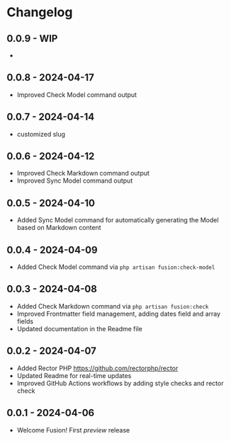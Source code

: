 # Changelog

## 0.0.9 - WIP
- 
## 0.0.8 - 2024-04-17
- Improved Check Model command output

## 0.0.7 - 2024-04-14
- customized slug

## 0.0.6 - 2024-04-12
- Improved Check Markdown command output
- Improved Sync Model command output

## 0.0.5 - 2024-04-10
- Added Sync Model command for automatically generating the Model based on Markdown content

## 0.0.4 - 2024-04-09
- Added Check Model command via `php artisan fusion:check-model`

## 0.0.3 - 2024-04-08
- Added Check Markdown command via `php artisan fusion:check`
- Improved Frontmatter field management, adding dates field and array fields
- Updated documentation in the Readme file

## 0.0.2 - 2024-04-07
- Added Rector PHP https://github.com/rectorphp/rector
- Updated Readme for real-time updates
- Improved GitHub Actions workflows by adding style checks and rector check

## 0.0.1 - 2024-04-06

- Welcome Fusion! First *preview* release
